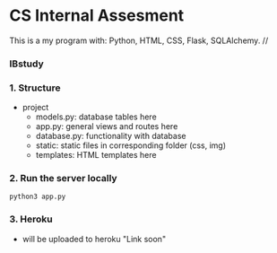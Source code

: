 # CS Internal Assesment

This is a my program with: Python, HTML, CSS, Flask, SQLAlchemy.
//
### IBstudy



### 1. Structure

- project
  - models.py: database tables here
  - app.py: general views and routes here
  - database.py: functionality with database
  - static: static files in corresponding folder (css, img)
  - templates: HTML templates here

### 2. Run the server locally

```
python3 app.py
```

### 3. Heroku

- will be uploaded to heroku "Link soon"
